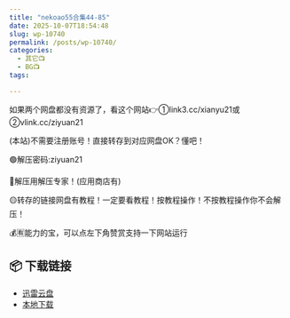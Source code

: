 ```yaml
---
title: "nekoao55合集44-85"
date: 2025-10-07T18:54:48
slug: wp-10740
permalink: /posts/wp-10740/
categories:
  - 其它📺
  - BG📺
tags:

---
```


如果两个网盘都没有资源了，看这个网站👉①link3.cc/xianyu21或②vlink.cc/ziyuan21

(本站)不需要注册账号！直接转存到对应网盘OK？懂吧！

🟢解压密码:ziyuan21

🔵解压用解压专家！(应用商店有)

🟡转存的链接网盘有教程！一定要看教程！按教程操作！不按教程操作你不会解压！

💰🈶能力的宝，可以点左下角赞赏支持一下网站运行

## 📦 下载链接
- [迅雷云盘](https://blziyuan21.com/pay-download/10740?key=07baf2be73&down_id=0)
- [本地下载](https://blziyuan21.com/pay-download/10740?key=07baf2be73&down_id=1)

